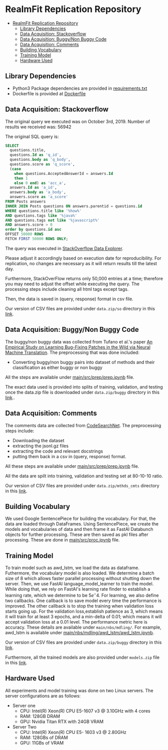 # RealmFit Replication Repository

- [RealmFit Replication Repository](#realmfit-replication-repository)
  - [Library Dependencies](#library-dependencies)
  - [Data Acquisition: Stackoverflow](#data-acquisition-stackoverflow)
  - [Data Acquisition: Buggy/Non Buggy Code](#data-acquisition-buggynon-buggy-code)
  - [Data Acquisition: Comments](#data-acquisition-comments)
  - [Building Vocabulary](#building-vocabulary)
  - [Training Model](#training-model)
  - [Hardware Used](#hardware-used)

## Library Dependencies
- Python3 Package dependencies are provided in [requirements.txt](requirements.txt)
- Dockerfile is provided at [Dockerfile](Dockerfile)

## Data Acquisition: Stackoverflow
The original query we executed was on October 3rd, 2019.
Number of results we received was: 56942

The original SQL query is:

```sql
SELECT
  questions.title,
  questions.Id as 'q_id',
  questions.body as 'q_body',
  questions.score as 'q_score',
  (case 
    when questions.AcceptedAnswerId = answers.Id
    then 1
    else 0 end) as 'acc_a',
  answers.Id as 'a_id',
  answers.body as 'a_body',
  answers.score as 'a_score'
FROM Posts answers
INNER JOIN Posts questions ON answers.parentid = questions.id
WHERE questions.title like '%how%'
AND questions.tags like '%java%'
AND questions.tags not like '%javascript%'
AND answers.score > 0
order by questions.id asc
OFFSET 50000 ROWS
FETCH FIRST 50000 ROWS ONLY;
```

The query was executed in [StackOverflow Data Explorer](https://data.stackexchange.com/).

Please adjust it accordingly based on execution date for reproducibility.   For replication, no changes are necessary as it will return results till the latest day.

Furthermore, StackOverFlow returns only 50,000 entries at a time; therefore you may need to adjust the offset while executing the query.
The processing steps include cleaning all html tags except <code></code> tags.

Then, the data is saved in (query, response) format in csv file.

Our version of CSV files are provided under `data.zip/so` directory in this [link](https://drive.google.com/drive/folders/1sQeS4KYrSla83GOqzuwo-eGGdFX9d7gM?usp=sharing). 

## Data Acquisition: Buggy/Non Buggy Code

The buggy/non buggy data was collected from Tufano et al.'s paper [An Empirical Study on Learning Bug-Fixing Patches in the
Wild via Neural Machine Translation](https://arxiv.org/pdf/1812.08693.pdf). The preprocessing that was done included:

- Converting buggy/non buggy pairs into dataset of methods and their classification as either buggy or non buggy

All the steps are available under [main/src/prep/prep.ipynb](main/src/prep/prep.ipynb) file.

The exact data used is provided into splits of training, validation, and testing  once the data.zip file is downloaded under `data.zip/buggy` directory in this [link](https://drive.google.com/drive/folders/1sQeS4KYrSla83GOqzuwo-eGGdFX9d7gM?usp=sharing)..


## Data Acquisition: Comments

The comments data are collected from [CodeSearchNet](https://github.com/github/CodeSearchNet). The preprocessing steps include:

- Downloading the dataset
- extracting the jsonl.gz files
- extracting the code and relevant docstrings
- putting them back in a csv in (query, response) format.
  
All these steps are available under [main/src/prep/prep.ipynb](main/src/prep/prep.ipynb) file.

All the data are spilt into training, validation and testing set at 80-10-10 ratio.

Our version of CSV files are provided under `data.zip/mthds_cmts` directory in this [link](https://drive.google.com/drive/folders/1sQeS4KYrSla83GOqzuwo-eGGdFX9d7gM?usp=sharing).

## Building Vocabulary

We used Google SentencePiece for building the vocabulary. For that, the data are loaded through DataFrames. Using SentencePiece, we create the models and vocabularies of data and then frame it as FastAI Databunch objects for further processing. These are then saved as pkl files after processing. 
These are done in [main/src/proc.ipynb](main/src/proc.ipynb) file.

## Training Model

To train model such as awd_lstm, we load the data as dataframe. Futhermore, the vocabulary model is also loaded. We determine a batch size of 8 which allows faster parallel processing without shutting down the server. Then, we use FastAI language_model_learner to train the model. While doing that, we rely on FastAI's learning rate finder to establish a learning rate, which we determine to be $5e^-4$. For learning, we also define two callbacks. One callback is to save model every time the performance is improved. The other callback is to stop the training when validation loss starts going up. For the validation loss,establish patience as 3, which means it will train for at least 3 epochs, and a min-delta of 0.01; which means it will accept validation loss at a 0.01 level. The performance metric here is accuracy. 
These details are available under `main/nbs/mdling/`. For example, awd_lstm is available under [main/nbs/mdling/awd_lstm/awd_lstm.ipynb](main/nbs/mdling/awd_lstm/awd_lstm.ipynb).

Our version of CSV files are provided under `data.zip/buggy` directory in this [link](https://drive.google.com/drive/folders/1sQeS4KYrSla83GOqzuwo-eGGdFX9d7gM?usp=sharing).

Furthermore, all the trained models are also provided under `models.zip` file in this [link](https://drive.google.com/drive/folders/1sQeS4KYrSla83GOqzuwo-eGGdFX9d7gM?usp=sharing).

## Hardware Used
All experiments and model training was done on two Linux servers. The server configurations are as follows:  

- Server one
  - CPU: Intel(R) Xeon(R) CPU E5-1607 v3 @ 3.10GHz with 4 cores
  - RAM: 128GB DRAM
  - GPU: Nvidia Titan RTX with 24GB VRAM
- Server Two
  - CPU: Intel(R) Xeon(R) CPU E5- 1603 v3 @ 2.80GHz
  - RAM: 128GBs of DRAM
  - GPU: 11GBs of VRAM
